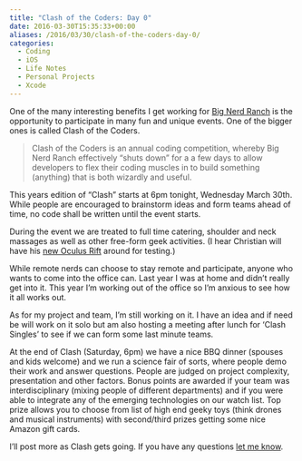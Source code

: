 ```yaml
---
title: "Clash of the Coders: Day 0"
date: 2016-03-30T15:35:33+00:00
aliases: /2016/03/30/clash-of-the-coders-day-0/
categories:
  - Coding
  - iOS
  - Life Notes
  - Personal Projects
  - Xcode
---
```


One of the many interesting benefits I get working for [Big Nerd Ranch][1] is the opportunity to participate in many fun and unique events. One of the bigger ones is called Clash of the Coders.

> Clash of the Coders is an annual coding competition, whereby Big Nerd Ranch effectively &#8220;shuts down&#8221; for a a few days to allow developers to flex their coding muscles in to build something (anything) that is both wizardly and useful.

This years edition of &#8220;Clash&#8221; starts at 6pm tonight, Wednesday March 30th. While people are encouraged to brainstorm ideas and form teams ahead of time, no code shall be written until the event starts.

During the event we are treated to full time catering, shoulder and neck massages as well as other free-form geek activities. (I hear Christian will have his [new Oculus Rift][2] around for testing.)

While remote nerds can choose to stay remote and participate, anyone who wants to come into the office can. Last year I was at home and didn&#8217;t really get into it. This year I&#8217;m working out of the office so I&#8217;m anxious to see how it all works out.

As for my project and team, I&#8217;m still working on it. I have an idea and if need be will work on it solo but am also hosting a meeting after lunch for &#8216;Clash Singles&#8217; to see if we can form some last minute teams.

At the end of Clash (Saturday, 6pm) we have a nice BBQ dinner (spouses and kids welcome) and we run a science fair of sorts, where people demo their work and answer questions. People are judged on project complexity, presentation and other factors. Bonus points are awarded if your team was interdisciplinary (mixing people of different departments) and if you were able to integrate any of the emerging technologies on our watch list. Top prize allows you to choose from list of high end geeky toys (think drones and musical instruments) with second/third prizes getting some nice Amazon gift cards.

I&#8217;ll post more as Clash gets going. If you have any questions [let me know][3].

[1]: https://www.bignerdranch.com/
[2]: https://twitter.com/cbkeur/status/714500809208279044
[3]: mailto:mike@mikezornek.com
